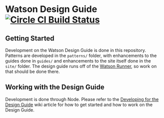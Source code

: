 # Watson Design Guide [![Circle CI Build Status](https://circleci.com/gh/IBM-Watson/design-guide/tree/develop.svg?style=svg)](https://circleci.com/gh/IBM-Watson/design-guide/tree/develop)


## Getting Started

Development on the Watson Design Guide is done in this repository. Patterns are developed in the `patterns/` folder, with enhancements to the guides done in `guides/` and enhancements to the site itself done in the `site/` folder. The design guide runs off of the [Watson Runner](https://github.com/IBM-Watson/runner), so work on that should be done there.

## Working with the Design Guide

Development is done through Node. Please refer to the [Developing for the Design Guide](https://github.com/IBM-Watson/design-guide/wiki/Developing-for-the-Design-Guide) wiki article for how to get started and how to work on the Design Guide.
